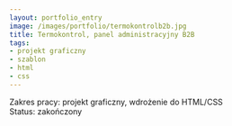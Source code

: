 ```yaml
---
layout: portfolio_entry
image: /images/portfolio/termokontrolb2b.jpg
title: Termokontrol, panel administracyjny B2B
tags: 
- projekt graficzny
- szablon
- html
- css
---
```

Zakres pracy: projekt graficzny, wdrożenie do HTML/CSS <br />
Status: zakończony